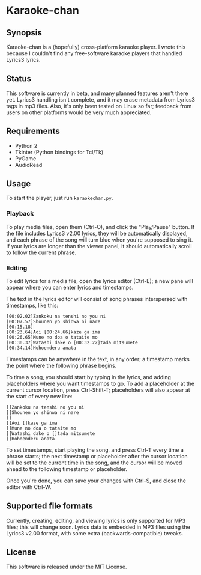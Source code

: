 # Karaoke-chan

## Synopsis

Karaoke-chan is a (hopefully) cross-platform karaoke player. I wrote
this because I couldn't find any free-software karaoke players that
handled Lyrics3 lyrics.

## Status

This software is currently in beta, and many planned features aren't
there yet. Lyrics3 handling isn't complete, and it may erase metadata
from Lyrics3 tags in mp3 files. Also, it's only been tested on Linux
so far; feedback from users on other platforms would be very much
appreciated.

## Requirements

* Python 2
* Tkinter (Python bindings for Tcl/Tk)
* PyGame
* AudioRead

## Usage

To start the player, just run `karaokechan.py`.

### Playback

To play media files, open them (Ctrl-O), and click the "Play/Pause"
button. If the file includes Lyrics3 v2.00 lyrics, they will be
automatically displayed, and each phrase of the song will turn blue
when you're supposed to sing it. If your lyrics are longer than the
viewer panel, it should automatically scroll to follow the current
phrase.

### Editing

To edit lyrics for a media file, open the lyrics editor (Ctrl-E); a
new pane will appear where you can enter lyrics and timestamps.

The text in the lyrics editor will consist of song phrases
interspersed with timestamps, like this:

```
[00:02.02]Zankoku na tenshi no you ni
[00:07.57]Shounen yo shinwa ni nare
[00:15.18]
[00:23.64]Aoi [00:24.66]kaze ga ima
[00:26.65]Mune no doa o tataite mo
[00:30.37]Watashi dake o [00:32.22]tada mitsumete
[00:34.14]Hohoenderu anata
```

Timestamps can be anywhere in the text, in any order; a timestamp
marks the point where the following phrase begins.

To time a song, you should start by typing in the lyrics, and adding
placeholders where you want timestamps to go.  To add a placeholder at
the current cursor location, press Ctrl-Shift-T; placeholders will
also appear at the start of every new line:

```
[]Zankoku na tenshi no you ni
[]Shounen yo shinwa ni nare
[]
[]Aoi []kaze ga ima
[]Mune no doa o tataite mo
[]Watashi dake o []tada mitsumete
[]Hohoenderu anata
```

To set timestamps, start playing the song, and press Ctrl-T every time
a phrase starts; the next timestamp or placeholder after the cursor
location will be set to the current time in the song, and the cursor
will be moved ahead to the following timestamp or placeholder.

Once you're done, you can save your changes with Ctrl-S, and close the
editor with Ctrl-W.

## Supported file formats

Currently, creating, editing, and viewing lyrics is only supported for
MP3 files; this will change soon. Lyrics data is embedded in MP3 files
using the Lyrics3 v2.00 format, with some extra (backwards-compatible)
tweaks.

## License

This software is released under the MIT License.
